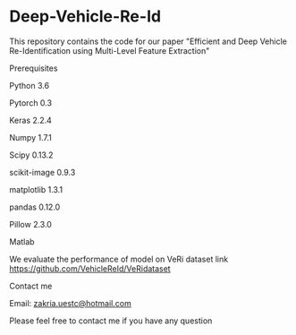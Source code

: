 # Deep-Vehicle-Re-Id 
This repository contains the code for our paper "Efficient and Deep Vehicle Re-Identification using Multi-Level Feature Extraction"


Prerequisites

Python 3.6

Pytorch 0.3

Keras 2.2.4

Numpy 1.7.1

Scipy 0.13.2

scikit-image 0.9.3

matplotlib 1.3.1

pandas 0.12.0

Pillow 2.3.0 

Matlab

We evaluate the performance of model on VeRi dataset link https://github.com/VehicleReId/VeRidataset

Contact me

Email: zakria.uestc@hotmail.com

Please feel free to contact me if you have any question
